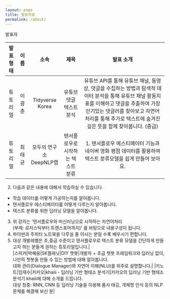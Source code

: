 ```yaml
---
layout: page
title: 발표자료
permalink: /about/
---
```


발표자


|발표형태 | 이름 | 소속 | 제목 | 발표 소개|
|:--------:|:-----------------:|:-----------:|:--------:|:--------:|
|튜토리얼 |이광춘| Tidyverse Korea | 유튜브 댓글 텍스트 분석 | 유튜브 API를 통해 유튜브 채널, 동영상, 댓글을 수집하는 방법과 탐색적 데이터 분석을 통해 유튜브 채널 활동지표를 이해하고 댓글을 추출하여 가장 인기있는 댓글러를 찾아보고 자연어 처리를 통해 추가로 텍스트에 숨겨진 깊은 뜻을 함께 찾아봅니다. (중급)|              
|튜토리얼 |최태균| 모두의 연구소 DeepNLP랩 | 텐서플로우로 시작하는 텍스트 분류 | 1. 텐서플로우 에스티메이터 기능과 네이버 영화 평점 데이터를 활용하여 텍스트 분류모델을 쉽게 만들어 보아요.             
2. 다음과 같은 내용에 대해서 학습하실 수 있습니다.          
- 학습 데이터를 어떻게 가공하는지를 알아봅니다.              
- 텐서플로우 에스티메이터를 어떻게 다루는지 알아봅니다.          
- 텍스트 분류를 위한 딥러닝 모델을 알아봅니다.                
3. 위 강의는 '텐서플로우와 머신러닝으로 시작하는 자연어처리               
(부제: 로지스틱부터 트렌스포머까지)' 를 바탕으로 내용구성이 됩니다.            
4. 파이썬과 주피터 노트북을 다루실 줄 아시는 분일 수록 배우시기 편합니다.         
5. 대상 개발레벨은 초,중급 수준이고 텐서플로우로 텍스트 분류 모델을  간단하게 만들고자 하는 분들게 권하는 튜토리얼입니다.|    
|스피커|박혜웅|SK플래닛|DIY 챗봇|개발자 + 초급
챗봇 프레임워크와 딥러닝  없이, 나만의 챗봇을 만들 수 있는 방법에 대해 알아봅니다.      
대화 관리(Dialogue Manager)와 자연어 이해(NLU)를 위주로 설명합니다.|
|키노트|임재수|카카오|khaiii - 딥러닝 기반 형태소 분석기|카카오의 딥러닝 기반 형태소 분석기 khaiii에 대해 소개를 드립니다.          
대상 청중: RNN, CNN 등 딥러닝 기술을 이용해 품사 태깅, 개체명 인식 등의 NLP 문제를 해결해 보신 분|  














